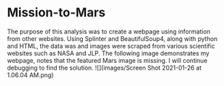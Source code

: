 # Mission-to-Mars
The purpose of this analysis was to create a webpage using information from other websites. Using Splinter and BeautifulSoup4, along with python and HTML, the data was and images were scraped from various scientific websites such as NASA and JLP. The following image demonstrates my webpage, notes that the featured Mars image is missing. I will continue debugging to find the solution.
![](images/Screen Shot 2021-01-26 at 1.06.04 AM.png)